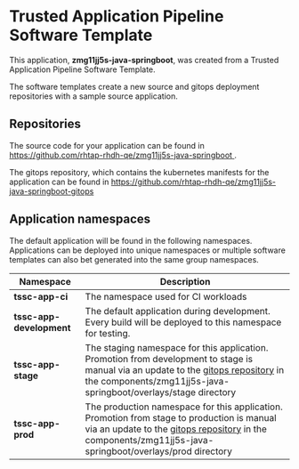 # Trusted Application Pipeline Software Template

This application, **zmg11jj5s-java-springboot**, was created from a Trusted Application Pipeline Software Template.

The software templates create a new source and gitops deployment repositories with a sample source application. 

## Repositories

The source code for your application can be found in [https://github.com/rhtap-rhdh-qe/zmg11jj5s-java-springboot ](https://github.com/rhtap-rhdh-qe/zmg11jj5s-java-springboot ).
 
The gitops repository, which contains the kubernetes manifests for the application can be found in 
[https://github.com/rhtap-rhdh-qe/zmg11jj5s-java-springboot-gitops ](https://github.com/rhtap-rhdh-qe/zmg11jj5s-java-springboot-gitops ) 

## Application namespaces 

The default application will be found in the following namespaces. Applications can be deployed into unique namespaces or multiple software templates can also bet generated into the same group namespaces.  

|  Namespace   |  Description   |  
| -------- | -------- |
| **tssc-app-ci** | The namespace used for CI workloads |
| **tssc-app-development** | The default application during development. Every build will be deployed to this namespace for testing. |
| **tssc-app-stage** | The staging namespace for this application. Promotion from development to stage is manual via an update to the [gitops repository](https://github.com/rhtap-rhdh-qe/zmg11jj5s-java-springboot-gitops ) in the components/zmg11jj5s-java-springboot/overlays/stage directory |
| **tssc-app-prod** | The production namespace for this application. Promotion from stage to production is manual via an update to the [gitops repository](https://github.com/rhtap-rhdh-qe/zmg11jj5s-java-springboot-gitops ) in the components/zmg11jj5s-java-springboot/overlays/prod directory |